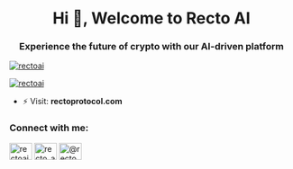 <h1 align="center">Hi 👋, Welcome to Recto AI</h1>
<h3 align="center">Experience the future of crypto with our AI-driven platform</h3>

<p align="left"> <a href="https://github.com/ryo-ma/github-profile-trophy"><img src="https://github-profile-trophy.vercel.app/?username=rectoai" alt="rectoai" /></a> </p>

<p align="left"> <a href="https://twitter.com/rectoai" target="blank"><img src="https://img.shields.io/twitter/follow/rectoai?logo=twitter&style=for-the-badge" alt="rectoai" /></a> </p>

- ⚡ Visit: **rectoprotocol.com**

<h3 align="left">Connect with me:</h3>
<p align="left">
<a href="https://twitter.com/rectoai" target="blank"><img align="center" src="https://raw.githubusercontent.com/rahuldkjain/github-profile-readme-generator/master/src/images/icons/Social/twitter.svg" alt="rectoai" height="30" width="40" /></a>
<a href="https://instagram.com/recto_ai" target="blank"><img align="center" src="https://raw.githubusercontent.com/rahuldkjain/github-profile-readme-generator/master/src/images/icons/Social/instagram.svg" alt="recto_ai" height="30" width="40" /></a>
<a href="https://medium.com/@rectoai" target="blank"><img align="center" src="https://raw.githubusercontent.com/rahuldkjain/github-profile-readme-generator/master/src/images/icons/Social/medium.svg" alt="@rectoai" height="30" width="40" /></a>
</p>

